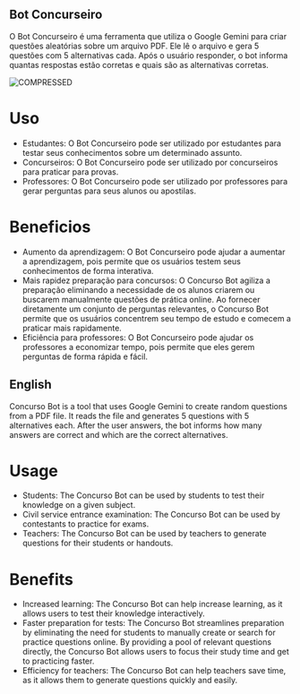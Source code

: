 ## Bot Concurseiro

O Bot Concurseiro é uma ferramenta que utiliza o Google Gemini para criar questões aleatórias sobre um arquivo PDF. Ele lê o arquivo e gera 5 questões com 5 alternativas cada. Após o usuário responder, o bot informa quantas respostas estão corretas e quais são as alternativas corretas.

![COMPRESSED](https://github.com/the-Luke-R/Bot_Concurseiro/assets/118010668/1ee4b07e-231d-4761-8023-b4418dcfed65)

# Uso

* Estudantes: O Bot Concurseiro pode ser utilizado por estudantes para testar seus conhecimentos sobre um determinado assunto.
* Concurseiros: O Bot Concurseiro pode ser utilizado por concurseiros para praticar para provas.
* Professores: O Bot Concurseiro pode ser utilizado por professores para gerar perguntas para seus alunos ou apostilas.

# Beneficios

* Aumento da aprendizagem: O Bot Concurseiro pode ajudar a aumentar a aprendizagem, pois permite que os usuários testem seus conhecimentos de forma interativa.
* Mais rapidez preparação para concursos: O Concurso Bot agiliza a preparação eliminando a necessidade de os alunos criarem ou buscarem manualmente questões de prática online. Ao fornecer diretamente um conjunto de perguntas relevantes, o Concurso Bot permite que os usuários concentrem seu tempo de estudo e comecem a praticar mais rapidamente.
* Eficiência para professores: O Bot Concurseiro pode ajudar os professores a economizar tempo, pois permite que eles gerem perguntas de forma rápida e fácil.

## English

Concurso Bot is a tool that uses Google Gemini to create random questions from a PDF file. It reads the file and generates 5 questions with 5 alternatives each. After the user answers, the bot informs how many answers are correct and which are the correct alternatives.

# Usage
* Students: The Concurso Bot can be used by students to test their knowledge on a given subject.
* Civil service entrance examination: The Concurso Bot can be used by contestants to practice for exams.
* Teachers: The Concurso Bot can be used by teachers to generate questions for their students or handouts.

# Benefits
* Increased learning: The Concurso Bot can help increase learning, as it allows users to test their knowledge interactively.
* Faster preparation for tests: The Concurso Bot streamlines preparation by eliminating the need for students to manually create or search for practice questions online. By providing a pool of relevant questions directly, the Concurso Bot allows users to focus their study time and get to practicing faster.
* Efficiency for teachers: The Concurso Bot can help teachers save time, as it allows them to generate questions quickly and easily.
